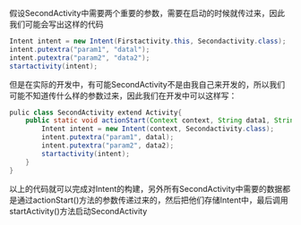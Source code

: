 假设SecondActivity中需要两个重要的参数，需要在启动的时候就传过来，因此我们可能会写出这样的代码

```java
Intent intent = new Intent(Firstactivity.this, Secondactivity.class);
intent.putextra("param1", "datal");
intent.putextra("param2", "data2");
startactivity(intent);
```



但是在实际的开发中，有可能SecondActivity不是由我自己来开发的，所以我们可能不知道传什么样的参数过来，因此我们在开发中可以这样写：

```java
pulic class SecondActivity extend Activity{
    public static void actionStart(Context context, String data1, String data2){
        Intent intent = new Intent(context, Secondactivity.class);
		intent.putextra("param1", datal);
		intent.putextra("param2", data2);
		startactivity(intent);
    }
}
```

以上的代码就可以完成对Intent的构建，另外所有SecondActivity中需要的数据都是通过actionStart()方法的参数传递过来的，然后把他们存储Intent中，最后调用startActivity()方法启动SecondActivity
